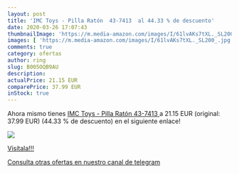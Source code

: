 ```yaml
---
layout: post
title: 'IMC Toys - Pilla Ratón  43-7413  al 44.33 % de descuento'
date: 2020-03-26 17:07:43
thumbnailImage: 'https://m.media-amazon.com/images/I/61lvAKs7tXL._SL200_.jpg'
images: [ 'https://m.media-amazon.com/images/I/61lvAKs7tXL._SL200_.jpg' ]
comments: true
category: ofertas
author: ring
slug: B005OQB9AU
description:
actualPrice: 21.15 EUR
comparePrice: 37.99 EUR
inStock: true
---
```


Ahora mismo tienes [IMC Toys - Pilla Ratón  43-7413 ](https://www.amazon.com/dp/B005OQB9AU/?tag=redken08-20) a 21.15 EUR (original: 37.99 EUR) (44.33 %  de descuento) en el siguiente enlace!

[![](https://m.media-amazon.com/images/I/61lvAKs7tXL._SL200_.jpg)](https://www.amazon.com/dp/B005OQB9AU/?tag=redken08-20)

[Visítala!!!](https://www.amazon.com/dp/B005OQB9AU/?tag=redken08-20)

[Consulta otras ofertas en nuestro canal de telegram](https://t.me/s/ofertas25)
